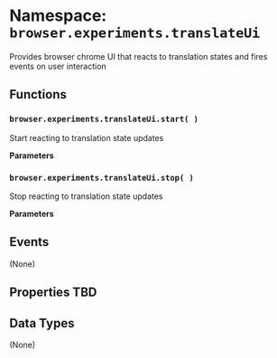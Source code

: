 # Namespace: `browser.experiments.translateUi`

Provides browser chrome UI that reacts to translation states and fires events on user interaction

## Functions

### `browser.experiments.translateUi.start( )`

Start reacting to translation state updates

**Parameters**

### `browser.experiments.translateUi.stop( )`

Stop reacting to translation state updates

**Parameters**

## Events

(None)

## Properties TBD

## Data Types

(None)
